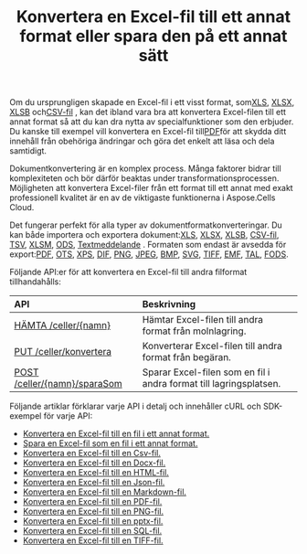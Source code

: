 ﻿---
title: Konvertera en Excel-fil till ett annat format eller spara den på ett annat sätt
second_title: Aspose.Cells Cloud Documen
linktitle: Konvertering och Spara A
type: docs
url: /sv/conversion-and-save-as/
aliases: [/convert-excel/,/convert/]
keywords: File conversion, Format conversion, PDF export, Save file, Save Excel file
description: Aspose.Cells Cloud REST API stöder konvertering av Excel-filer till olika typer av filer. SDK stöder olika typer av utvecklingsspråk. Dessa inkluderar Android, C#, Go, Java, NodeJS, Perl, PHP, Python, Ruby och Swift.
weight: 30
kwords: Filkonvertering, Formatkonvertering, PDF export, Spara fil, Spara Excel filer, Office moln, REST API, Kalkylblad, PDF, CSV, Json, Markdown, Konvertera Excel till olika format
---
 Om du ursprungligen skapade en Excel-fil i ett visst format, som[XLS](https://docs.fileformat.com/spreadsheet/xls/), [XLSX](https://docs.fileformat.com/spreadsheet/xlsx/), [XLSB](https://docs.fileformat.com/spreadsheet/xlsb/) och[CSV-fil](https://docs.fileformat.com/spreadsheet/csv/) , kan det ibland vara bra att konvertera Excel-filen till ett annat format så att du kan dra nytta av specialfunktioner som den erbjuder. Du kanske till exempel vill konvertera en Excel-fil till[PDF](https://docs.fileformat.com/pdf/)för att skydda ditt innehåll från obehöriga ändringar och göra det enkelt att läsa och dela samtidigt.

Dokumentkonvertering är en komplex process. Många faktorer bidrar till komplexiteten och bör därför beaktas under transformationsprocessen. Möjligheten att konvertera Excel-filer från ett format till ett annat med exakt professionell kvalitet är en av de viktigaste funktionerna i Aspose.Cells Cloud.

 Det fungerar perfekt för alla typer av dokumentformatkonverteringar. Du kan både importera och exportera dokument:[XLS](https://docs.fileformat.com/spreadsheet/xls/), [XLSX](https://docs.fileformat.com/spreadsheet/xlsx/), [XLSB](https://docs.fileformat.com/spreadsheet/xlsb/), [CSV-fil](https://docs.fileformat.com/spreadsheet/csv/), [TSV](https://docs.fileformat.com/spreadsheet/tsv/), [XLSM](https://docs.fileformat.com/spreadsheet/xlsm/), [ODS](https://docs.fileformat.com/spreadsheet/ods/), [Textmeddelande](https://docs.fileformat.com/word-processing/txt/) . Formaten som endast är avsedda för export:[PDF](https://docs.fileformat.com/pdf/), [OTS](https://docs.fileformat.com/spreadsheet/ots/), [XPS](https://docs.fileformat.com/page-description-language/xps/), [DIF](https://docs.fileformat.com/spreadsheet/dif/), [PNG](https://docs.fileformat.com/Image/png/), [JPEG](https://docs.fileformat.com/image/jpeg/), [BMP](https://docs.fileformat.com/image/bmp/), [SVG](https://docs.fileformat.com/page-description-language/svg/), [TIFF](https://docs.fileformat.com/image/tiff/), [EMF](https://docs.fileformat.com/image/emf/), [TAL](https://docs.fileformat.com/spreadsheet/numbers/), [FODS](https://docs.fileformat.com/spreadsheet/fods/).

Följande API:er för att konvertera en Excel-fil till andra filformat tillhandahålls:

|API|Beskrivning|
|:- |:- |
|[HÄMTA /celler/{namn}](https://apireference.aspose.cloud/cells/#/Workbook/GetWorkBook)|Hämtar Excel-filen till andra format från molnlagring.|
|[PUT /celler/konvertera](https://apireference.aspose.cloud/cells/#/Workbook/PutConvertWorkBook)|Konverterar Excel-filen till andra format från begäran.|
|[POST /celler/{namn}/sparaSom](https://apireference.aspose.cloud/cells/#/SaveAs/PostDocumentSaveAs)|Sparar Excel-filen som en fil i andra format till lagringsplatsen.|

Följande artiklar förklarar varje API i detalj och innehåller cURL och SDK-exempel för varje API:

- [Konvertera en Excel-fil till en fil i ett annat format.](/cells/sv/convert-an-excel-file-to-different-formats)
- [Spara en Excel-fil som en fil i ett annat format.](/cells/sv/save-an-excel-file-as-other-formats-files)
- [Konvertera en Excel-fil till en Csv-fil.](/cells/sv/convert-excel-file-to-csv-file)
- [Konvertera en Excel-fil till en Docx-fil.](/cells/sv/convert-excel-file-to-docx-file)
- [Konvertera en Excel-fil till en HTML-fil.](/cells/sv/convert-excel-file-to-html-file)
- [Konvertera en Excel-fil till en Json-fil.](/cells/sv/convert-excel-file-to-json-file)
- [Konvertera en Excel-fil till en Markdown-fil.](/cells/sv/convert-excel-file-to-markdown-file)
- [Konvertera en Excel-fil till en PDF-fil.](/cells/sv/convert-excel-file-to-pdf-file)
- [Konvertera en Excel-fil till en PNG-fil.](/cells/sv/convert-excel-file-to-png-file)
- [Konvertera en Excel-fil till en pptx-fil.](/cells/sv/convert-excel-file-to-pptx-file)
- [Konvertera en Excel-fil till en SQL-fil.](/cells/sv/convert-excel-file-to-sql-file)
- [Konvertera en Excel-fil till en TIFF-fil.](/cells/sv/convert-excel-file-to-tiff-file)
